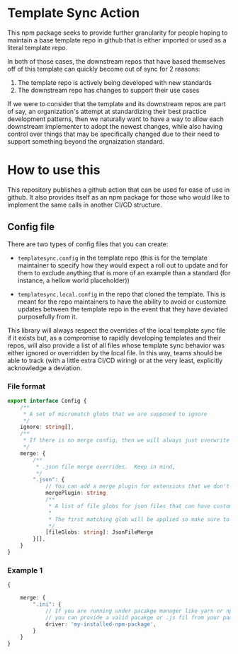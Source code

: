 # Template Sync Action

This npm package seeks to provide further granularity for people hoping to maintain a base template repo in github that
is either imported or used as a literal template repo.

In both of those cases, the downstream repos that have based themselves off of this template can quickly become out of sync for 2 reasons: 

1. The template repo is actively being developed with new standards
2. The downstream repo has changes to support their use cases

If we were to consider that the template and its downstream repos are part of say, an organization's attempt at standardizing their
best practice development patterns, then we naturally want to have a way to allow each downstream implementer to adopt the newest
changes, while also having control over things that may be specifically changed due to their need to support something beyond the
orgnaization standard.

# How to use this

This repository publishes a github action that can be used for ease of use in github.  It also provides itself as an npm package
for those who would like to implement the same calls in another CI/CD structure.

## Config file

There are two types of config files that you can create: 

* `templatesync.config` in the template repo (this is for the template maintainer to specify how they would expect a roll out
    to update and for them to exclude anything that is more of an example than a standard (for instance, a hellow world placeholder))

*  `templatesync.local.config` in the repo that cloned the template.  This is meant for the repo maintainers to have the ability to avoid
    or customize updates between the template repo in the event that they have deviated purposefully from it.

This library will always respect the overrides of the local template sync file if it exists but, as a compromise to rapidly developing
templates and their repos, will also provide a list of all files whose template sync behavior was either ignored or overridden by the local
file.  In this way, teams should be able to track (with a little extra CI/CD wiring) or at the very least, explicitly acknowledge a deviation.

### File format

```typescript
export interface Config {
    /**
     * A set of micromatch globs that we are supposed to ignore
     */
    ignore: string[],
    /**
     * If there is no merge config, then we will always just overwrite the file for the diff
     */
    merge: {
        /**
         * .json file merge overrides.  Keep in mind, 
         */
        ".json": {
            // You can add a merge plugin for extensions that we don't natively support
            mergePlugin: string
            /**
             * A list of file globs for json files that can have custom rules applied
             * 
             * The first matching glob will be applied so make sure to put your defaults last
             */
            [fileGlobs: string]: JsonFileMerge
        }[],
    }
}
```

### Example 1

```typescript
{

    merge: {
        ".ini": {
            // If you are running under pacakge manager like yarn or npm, 
            // you can provide a valid pacakge or .js fil from your package to run
            driver: 'my-installed-npm-package',
        }
    }
}





